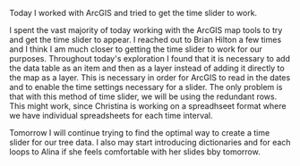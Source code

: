 Today I worked with ArcGIS and tried to get the time slider to work.

I spent the vast majority of today working with the ArcGIS map tools to try and get the time slider to appear. I reached out to Brian Hilton a few times and I think I am much closer to getting the time slider to work for our purposes. Throughout today's exploration I found that it is necessary to add the data table as an item and then as a layer instead of adding it directly to the map as a layer. This is necessary in order for ArcGIS to read in the dates and to enable the time settings necessary for a slider. The only problem is that with this method of time slider, we will be using the redundant rows. This might work, since Christina is working on a spreadhseet format where we have individual spreadsheets for each time interval.

Tomorrow I will continue trying to find the optimal way to create a time slider for our tree data. I also may start introducing dictionaries and for each loops to Alina if she feels comfortable with her slides bby tomorrow. 

